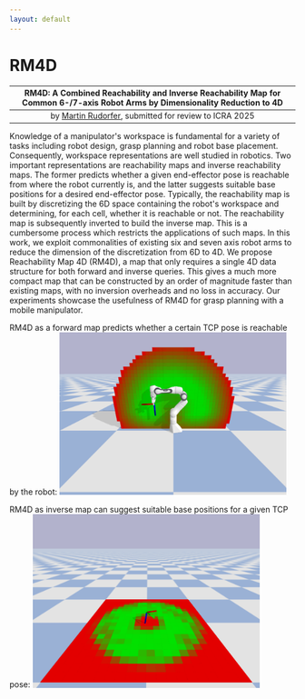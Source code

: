 ```yaml
---
layout: default
---
```


# RM4D

|                        **RM4D: A Combined Reachability and Inverse Reachability Map for Common 6-/7-axis Robot Arms by Dimensionality Reduction to 4D**                         |
|:-------------------------------------------------------------------------------------------------------------------------------------------------------------------------------:|
|                                                               by [Martin Rudorfer](https://mrudorfer.github.io), submitted for review to ICRA 2025                                                           |

Knowledge of a manipulator's workspace is fundamental for a variety of tasks including robot design, grasp planning and robot base placement. Consequently, workspace representations are well studied in robotics. Two important representations are reachability maps and inverse reachability maps. The former predicts whether a given end-effector pose is reachable from where the robot currently is, and the latter suggests suitable base positions for a desired end-effector pose. Typically, the reachability map is built by discretizing the 6D space containing the robot's workspace and determining, for each cell, whether it is reachable or not. The reachability map is subsequently inverted to build the inverse map. This is a cumbersome process which restricts the applications of such maps. In this work, we exploit commonalities of existing six and seven axis robot arms to reduce the dimension of the discretization from 6D to 4D. We propose Reachability Map 4D (RM4D), a map that only requires a single 4D data structure for both forward and inverse queries. This gives a much more compact map that can be constructed by an order of magnitude faster than existing maps, with no inversion overheads and no loss in accuracy. Our experiments showcase the usefulness of RM4D for grasp planning with a mobile manipulator.

RM4D as a forward map predicts whether a certain TCP pose is reachable by the robot:
<img src="media/forward_map.png" width="400" alt="RM4D as forward map"/>

RM4D as inverse map can suggest suitable base positions for a given TCP pose:
<img src="media/inverse_map.png" width="400" alt="RM4D as inverse map"/>

